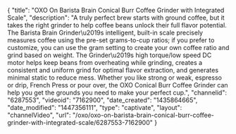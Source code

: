 {
    "title": "OXO On Barista Brain Conical Burr Coffee Grinder with Integrated Scale",
    "description": "A truly perfect brew starts with ground coffee, but it takes the right grinder to help coffee beans unlock their full flavor potential. The Barista Brain Grinder\u2019s intelligent, built-in scale precisely measures coffee using the pre-set grams-to-cup ratios; if you prefer to customize, you can use the gram setting to create your own coffee ratio and grind based on weight. The Grinder\u2019s high torque\/low speed DC motor helps keep beans from overheating while grinding, creates a consistent and uniform grind for optimal flavor extraction, and generates minimal static to reduce mess. Whether you like strong or weak, espresso or drip, French Press or pour over, the OXO Conical Burr Coffee Grinder can help you get the grounds you need to make your perfect cup.",
    "channelid": "6287553",
    "videoid": "7162900",
    "date_created": "1435864665",
    "date_modified": "1447356111",
    "type": "captivate",
    "layout": "channelVideo",
    "url": "\/oxo\/oxo-on-barista-brain-conical-burr-coffee-grinder-with-integrated-scale\/6287553-7162900"
}